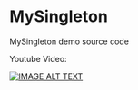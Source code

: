 # MySingleton
MySingleton demo source code


Youtube Video:


[![IMAGE ALT TEXT](http://img.youtube.com/vi/IcdeljpM4W4/0.jpg)](http://www.youtube.com/watch?v=IcdeljpM4W4 "Video Title")
